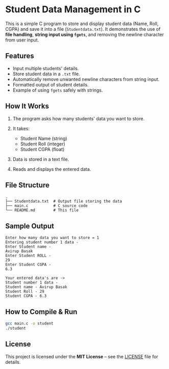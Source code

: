 # Student Data Management in C

This is a simple C program to store and display student data (Name, Roll, CGPA) and save it into a file (`Studentdata.txt`).
It demonstrates the use of **file handling**, **string input using `fgets`**, and removing the newline character from user input.

## Features

* Input multiple students' details.
* Store student data in a `.txt` file.
* Automatically remove unwanted newline characters from string input.
* Formatted output of student details.
* Example of using `fgets` safely with strings.

## How It Works

1. The program asks how many students' data you want to store.
2. It takes:

   * Student Name (string)
   * Student Roll (integer)
   * Student CGPA (float)
3. Data is stored in a text file.
4. Reads and displays the entered data.

## File Structure

```
.
├── Studentdata.txt  # Output file storing the data
├── main.c           # C source code
└── README.md        # This file
```

## Sample Output

```
Enter how many data you want to store = 1
Entering student number 1 data -
Enter Student name -
Avirup Basak
Enter Student ROLL -
29
Enter Student CGPA -
6.3

Your entered data's are ->
Student number 1 data -
Student name - Avirup Basak
Student Roll - 29
Student CGPA - 6.3
```

## How to Compile & Run

```bash
gcc main.c -o student
./student
```

## License

This project is licensed under the **MIT License** – see the [LICENSE](LICENSE) file for details.
